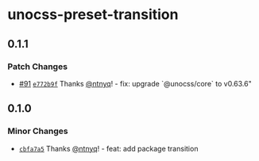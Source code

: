 # unocss-preset-transition

## 0.1.1

### Patch Changes

- [#91](https://github.com/ntnyq/unocss-presets/pull/91) [`e772b9f`](https://github.com/ntnyq/unocss-presets/commit/e772b9fe1fab2ffef424db37b51271db96cf1b00) Thanks [@ntnyq](https://github.com/ntnyq)! - fix: upgrade \`@unocss/core\` to v0.63.6"

## 0.1.0

### Minor Changes

- [`cbfa7a5`](https://github.com/ntnyq/unocss-presets/commit/cbfa7a592562b693f8797f84b0edd702c563cea1) Thanks [@ntnyq](https://github.com/ntnyq)! - feat: add package transition
